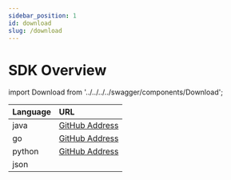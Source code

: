 ```yaml
---
sidebar_position: 1
id: download
slug: /download
---
```


# SDK Overview

import Download from '../../../../swagger/components/Download';

| Language | URL |
| :-----| :----- |
| java | [GitHub Address](https://github.com/smartxworks/cloudtower-java-sdk/releases/tag/v2.0.0) | 
| go | [GitHub Address](https://github.com/smartxworks/cloudtower-go-sdk/releases/tag/v2.0.0) | 
| python | [GitHub Address](https://github.com/smartxworks/cloudtower-python-sdk/releases/tag/v2.0.0)  | 
| json | <Download/> |
